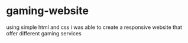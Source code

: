 # gaming-website
using simple html and css i was able to create a responsive website that offer different gaming services
